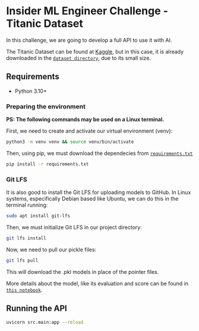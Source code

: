 # Insider ML Engineer Challenge - Titanic Dataset

In this challenge, we are going to develop a full API to use it with AI.

The Titanic Dataset can be found at [Kaggle](https://www.kaggle.com/competitions/titanic/data), but in this case, it is already downloaded in the [`dataset directory`](dataset), due to its small size.

## Requirements

- Python 3.10+

### Preparing the environment

**PS: The following commands may be used on a Linux terminal.**

First, we need to create and activate our virtual environment (venv):

```bash
python3 -m venv venv && source venv/bin/activate
```

Then, using pip, we must download the dependecies from [`requirements.txt`](requirements.txt)

```bash
pip install -r requirements.txt
```

### Git LFS

It is also good to install the Git LFS for uploading models to GitHub.
In Linux systems, especifically Debian based like Ubuntu, we can do this in the terminal running:

```bash
sudo apt install git-lfs
```

Then, we must initialize Git LFS in our project directory:

```bash
git lfs install
```

Now, we need to pull our pickle files:

```bash
git lfs pull
```

This will download the .pkl models in place of the pointer files.

More details about the model, like its evaluation and score can be found in [`this notebook`](notebooks/main.ipynb).

## Running the API

```bash
uvicorn src.main:app --reload
```
